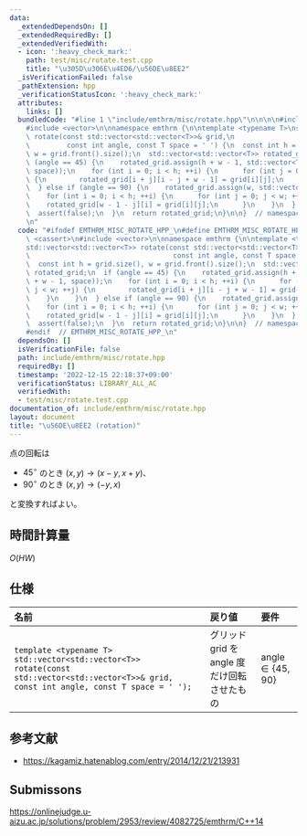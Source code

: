 ```yaml
---
data:
  _extendedDependsOn: []
  _extendedRequiredBy: []
  _extendedVerifiedWith:
  - icon: ':heavy_check_mark:'
    path: test/misc/rotate.test.cpp
    title: "\u305D\u306E\u4ED6/\u56DE\u8EE2"
  _isVerificationFailed: false
  _pathExtension: hpp
  _verificationStatusIcon: ':heavy_check_mark:'
  attributes:
    links: []
  bundledCode: "#line 1 \"include/emthrm/misc/rotate.hpp\"\n\n\n\n#include <cassert>\n\
    #include <vector>\n\nnamespace emthrm {\n\ntemplate <typename T>\nstd::vector<std::vector<T>>\
    \ rotate(const std::vector<std::vector<T>>& grid,\n                          \
    \         const int angle, const T space = ' ') {\n  const int h = grid.size(),\
    \ w = grid.front().size();\n  std::vector<std::vector<T>> rotated_grid;\n  if\
    \ (angle == 45) {\n    rotated_grid.assign(h + w - 1, std::vector<T>(h + w - 1,\
    \ space));\n    for (int i = 0; i < h; ++i) {\n      for (int j = 0; j < w; ++j)\
    \ {\n        rotated_grid[i + j][i - j + w - 1] = grid[i][j];\n      }\n    }\n\
    \  } else if (angle == 90) {\n    rotated_grid.assign(w, std::vector<T>(h));\n\
    \    for (int i = 0; i < h; ++i) {\n      for (int j = 0; j < w; ++j) {\n    \
    \    rotated_grid[w - 1 - j][i] = grid[i][j];\n      }\n    }\n  } else {\n  \
    \  assert(false);\n  }\n  return rotated_grid;\n}\n\n}  // namespace emthrm\n\n\
    \n"
  code: "#ifndef EMTHRM_MISC_ROTATE_HPP_\n#define EMTHRM_MISC_ROTATE_HPP_\n\n#include\
    \ <cassert>\n#include <vector>\n\nnamespace emthrm {\n\ntemplate <typename T>\n\
    std::vector<std::vector<T>> rotate(const std::vector<std::vector<T>>& grid,\n\
    \                                   const int angle, const T space = ' ') {\n\
    \  const int h = grid.size(), w = grid.front().size();\n  std::vector<std::vector<T>>\
    \ rotated_grid;\n  if (angle == 45) {\n    rotated_grid.assign(h + w - 1, std::vector<T>(h\
    \ + w - 1, space));\n    for (int i = 0; i < h; ++i) {\n      for (int j = 0;\
    \ j < w; ++j) {\n        rotated_grid[i + j][i - j + w - 1] = grid[i][j];\n  \
    \    }\n    }\n  } else if (angle == 90) {\n    rotated_grid.assign(w, std::vector<T>(h));\n\
    \    for (int i = 0; i < h; ++i) {\n      for (int j = 0; j < w; ++j) {\n    \
    \    rotated_grid[w - 1 - j][i] = grid[i][j];\n      }\n    }\n  } else {\n  \
    \  assert(false);\n  }\n  return rotated_grid;\n}\n\n}  // namespace emthrm\n\n\
    #endif  // EMTHRM_MISC_ROTATE_HPP_\n"
  dependsOn: []
  isVerificationFile: false
  path: include/emthrm/misc/rotate.hpp
  requiredBy: []
  timestamp: '2022-12-15 22:18:37+09:00'
  verificationStatus: LIBRARY_ALL_AC
  verifiedWith:
  - test/misc/rotate.test.cpp
documentation_of: include/emthrm/misc/rotate.hpp
layout: document
title: "\u56DE\u8EE2 (rotation)"
---
```


点の回転は

- $45^\circ$ のとき $(x, y) \rightarrow (x - y, x + y)$、
- $90^\circ$ のとき $(x, y) \rightarrow (-y, x)$

と変換すればよい。


## 時間計算量

$O(HW)$


## 仕様

|名前|戻り値|要件|
|:--|:--|:--|
|`template <typename T> std::vector<std::vector<T>> rotate(const std::vector<std::vector<T>>& grid, const int angle, const T space = ' ');`|グリッド $\mathrm{grid}$ を $\mathrm{angle}$ 度だけ回転させたもの|$\mathrm{angle} \in \lbrace 45, 90 \rbrace$|


## 参考文献

- https://kagamiz.hatenablog.com/entry/2014/12/21/213931


## Submissons

https://onlinejudge.u-aizu.ac.jp/solutions/problem/2953/review/4082725/emthrm/C++14
